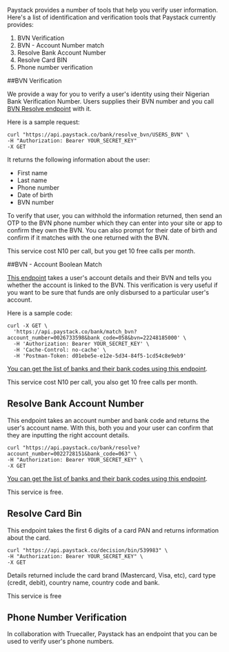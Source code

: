 Paystack provides a number of tools that help you verify user information. Here's a list of identification and verification tools that Paystack currently provides:

1. BVN Verification
2. BVN - Account Number match
3. Resolve Bank Account Number 
4. Resolve Card BIN
5. Phone number verification

##BVN Verification

We provide a way for you to verify a user's identity using their Nigerian Bank Verification Number. Users supplies their BVN number and you call [BVN Resolve endpoint](https://developers.paystack.co/v1.0/reference#resolve-bvn) with it. 

Here is a sample request:

```
curl "https://api.paystack.co/bank/resolve_bvn/USERS_BVN" \
-H "Authorization: Bearer YOUR_SECRET_KEY" 
-X GET
```

It returns the following information about the user: 

- First name
- Last name
- Phone number
- Date of birth
- BVN number

To verify that user, you can withhold the information returned, then send an OTP to the BVN phone number which they can enter into your site or app to confirm they own the BVN. You can also prompt for their date of birth and confirm if it matches with the one returned with the BVN.

This service cost N10 per call, but you get 10 free calls per month.

##BVN - Account Boolean Match

 [This endpoint](https://developers.paystack.co/v1.0/reference#match-bvn) takes a user's account details and their BVN and tells you whether the account is linked to the BVN. This verification is very useful if you want to be sure that funds are only disbursed to a particular user's account.

Here is a sample code:

```
curl -X GET \
  'https://api.paystack.co/bank/match_bvn?account_number=0026733598&bank_code=058&bvn=22248185000' \
  -H 'Authorization: Bearer YOUR_SECRET_KEY' \
  -H 'Cache-Control: no-cache' \
  -H 'Postman-Token: d01ebe5e-e12e-5d34-84f5-1cd54c8e9eb9'
```

[You can get the list of banks and their bank codes using this endpoint](https://developers.paystack.co/v1.0/reference#list-banks).

This service cost N10 per call, you also get 10 free calls per month.

## Resolve Bank Account Number

This endpoint takes an account number and bank code and returns the user's account name. With this, both you and your user can confirm that they are inputting the right account details.

```
curl "https://api.paystack.co/bank/resolve?account_number=0022728151&bank_code=063" \
-H "Authorization: Bearer YOUR_SECRET_KEY" \
-X GET
```

[You can get the list of banks and their bank codes using this endpoint](https://developers.paystack.co/v1.0/reference#list-banks).

This service is free.

## Resolve Card Bin

This endpoint takes the first 6 digits of a card PAN and returns information about the card.

```
curl "https://api.paystack.co/decision/bin/539983" \
-H "Authorization: Bearer YOUR_SECRET_KEY" \
-X GET
```

Details returned include the card brand (Mastercard, Visa, etc), card type (credit, debit), country name, country code and bank.

This service is free

## Phone Number Verification

In collaboration with Truecaller, Paystack has an endpoint that you can be used to verify user's phone numbers.